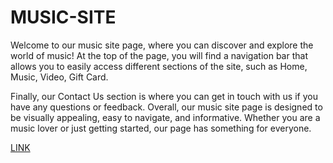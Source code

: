 # MUSIC-SITE

Welcome to our music site page, where you can discover and explore the world of music! 
At the top of the page, you will find a navigation bar that allows you to easily access different sections of the site, such as Home, Music, Video, Gift Card.

Finally, our Contact Us section is where you can get in touch with us if you have any questions or feedback.
Overall, our music site page is designed to be visually appealing, easy to navigate, and informative. 
Whether you are a music lover or just getting started, our page has something for everyone.

[LINK](https://poborojo.github.io/MUSIC-STREAMING-SITE/)
